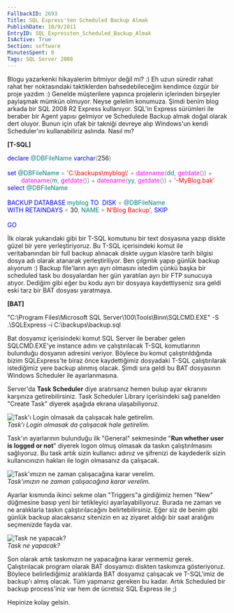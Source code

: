 ```yaml
---
FallbackID: 2693
Title: SQL Express'ten Scheduled Backup Almak
PublishDate: 10/9/2011
EntryID: SQL_Expressten_Scheduled_Backup_Almak
IsActive: True
Section: software
MinutesSpent: 0
Tags: SQL Server 2008
---
```

Blogu yazarkenki hikayalerim bitmiyor değil mi? :) Eh uzun süredir rahat
rahat her noktasındaki taktiklerden bahsedebileceğim kendimce özgür bir
proje yazdım :) Genelde müşterilere yapınca projelerin içlerinden
birşeyler paylaşmak mümkün olmuyor. Neyse gelelim konumuza. Şimdi benim
blog arkada bir SQL 2008 R2 Express kullanıyor. SQL'in Express sürümleri
ile beraber bir Agent yapısı gelmiyor ve Schedulede Backup almak doğal
olarak dert oluyor. Bunun için ufak bir takniği devreye alıp Windows'un
kendi Scheduler'ını kullanabiliriz aslında. Nasıl mı?

**[T-SQL]**

<span style="color:blue;">declare</span> <span
style="color:teal;">@DBFileName</span> <span
style="color:blue;">varchar</span><span
style="color:gray;">(</span>256<span style="color:gray;">)</span>  \
\
<span style="color:blue;">set</span> <span
style="color:teal;">@DBFileName</span> <span
style="color:gray;">=</span> <span
style="color:red;">'C:\\backups\\myblog\\'</span> <span
style="color:gray;">+</span> <span
style="color:magenta;">datename</span><span
style="color:gray;">(</span><span style="color:teal;">dd</span><span
style="color:gray;">,</span> <span
style="color:magenta;">getdate</span><span
style="color:gray;">())</span> <span style="color:gray;">+</span> <span
style="color:magenta;">\
        datename</span><span style="color:gray;">(</span><span
style="color:teal;">m</span><span style="color:gray;">,</span> <span
style="color:magenta;">getdate</span><span
style="color:gray;">())</span> <span style="color:gray;">+</span> <span
style="color:magenta;">datename</span><span
style="color:gray;">(</span><span style="color:teal;">yy</span><span
style="color:gray;">,</span> <span
style="color:magenta;">getdate</span><span
style="color:gray;">())</span> <span style="color:gray;">+</span> <span
style="color:red;">'-MyBlog.bak'</span>\
<span style="color:blue;">select</span> <span
style="color:teal;">@DBFileName</span>\
                       \
<span style="color:blue;">BACKUP</span> <span
style="color:blue;">DATABASE</span> <span
style="color:teal;">myblog</span> <span
style="color:blue;">TO</span>  <span
style="color:blue;">DISK</span> <span style="color:gray;">=</span> <span
style="color:teal;">@DBFileName</span> \
<span style="color:blue;">WITH</span> <span
style="color:blue;">RETAINDAYS</span> <span
style="color:gray;">=</span> 30<span style="color:gray;">,</span> <span
style="color:teal;">NAME</span> <span style="color:gray;">=</span> <span
style="color:red;">N'Blog Backup'</span><span
style="color:gray;">,</span> <span style="color:blue;">SKIP</span>\
\
<span style="color:blue;">GO</span>

İlk olarak yukarıdaki gibi bir T-SQL komutunu bir text dosyasına yazıp
diskte güzel bir yere yerleştiriyoruz. Bu T-SQL içerisindeki komut ile
veritabanından bir full backup alınacak diskte uygun klasöre tarih
bilgisi dosya adı olarak atanarak yerleştiriliyor. Ben çılgınlık yapıp
günlük backup alıyorum :) Backup file'ların ayrı ayrı olmasını istedim
çünkü başka bir scheduled task bu dosyalardan her gün yaratılan ayrı bir
FTP sunucuya atıyor. Dediğim gibi eğer bu kodu ayrı bir dosyaya
kaydettiyseniz sıra geldi eski tarz bir BAT dosyası yaratmaya.

**[BAT]**

"C:\\Program Files\\Microsoft SQL
Server\\100\\Tools\\Binn\\SQLCMD.EXE" -S .\\SQLExpress -i
C:\\backups\\backup.sql

Bat dosyamız içerisindeki komut SQL Server ile beraber gelen
SQLCMD.EXE'ye instance adını ve çalıştırılacak T-SQL komutlarının
bulunduğu dosyanın adresini veriyor. Böylece bu komut çalıştırıldığında
bizim SQLExpress'te biraz önce kaydettiğimiz dosyadaki T-SQL
çalıştırılarak istediğimiz yere backup alınmış olacak. Şimdi sıra geldi
bu BAT dosyasının Windows Scheduler ile ayarlanmasına.

Server'da **Task Scheduler** diye aratırsanız hemen bulup ayar ekranını
karşınıza getirebilirsiniz. Task Scheduler Library içerisindeki sağ
panelden "Create Task" diyerek aşağıda ekrana ulaşabiliyoruz.

![Task'ı Login olmasak da çalışacak hale
getirelim.](media/SQL_Expressten_Scheduled_Backup_Almak/scheduler_1.png)\
*Task'ı Login olmasak da çalışacak hale getirelim.*

Task'ın ayarlarının bulunduğu ilk "General" sekmesinde "**Run whether
user is logged or not**" diyerek logon olmuş olmasak da taskın
çalıştırılmasını sağlıyoruz. Bu task artık sizin kullanıcı adınız ve
şifrenizi de kaydederik sizin kullanıcınızın hakları ile login olmasanız
da çalışacak.

![Task'ımızın ne zaman çalışacağına karar
verelim.](media/SQL_Expressten_Scheduled_Backup_Almak/scheduler_2.png)\
*Task'ımızın ne zaman çalışacağına karar verelim.*

Ayarlar kısmında ikinci sekme olan "Triggers"a girdiğimiz hemen "New"
düğmesine basıp yeni bir tetikleyici ayarlayabiliyoruz. Burada ne zaman
ve ne aralıklarla taskın çalıştırılacağını belirtebilirsiniz. Eğer siz
de benim gibi günlük backup alacaksanız sitenizin en az ziyaret aldığı
bir saat aralığını seçmenizde fayda var.

![Task ne
yapacak?](media/SQL_Expressten_Scheduled_Backup_Almak/scheduler_3.png)\
*Task ne yapacak?*

Son olarak artık taskımızın ne yapacağına karar vermemiz gerek.
Çalıştırılacak program olarak BAT dosyamızı diskten taskımıza
gösteriyoruz. Böylece belirlediğimiz aralıklarda BAT dosyamız çalışacak
ve T-SQL'imiz de backup'ı almış olacak. Tüm yapmanız gereken bu kadar.
Artık Scheduled bir backup process'iniz var hem de ücretsiz SQL Express
ile ;)

Hepinize kolay gelsin.


